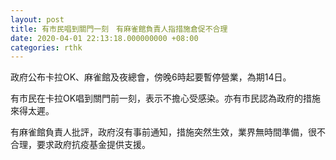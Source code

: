 ```yaml
---
layout: post
title: 有市民唱到關門一刻　有麻雀館負責人指措施倉促不合理
date: 2020-04-01 22:13:18.000000000 +08:00
categories: rthk
---
```


政府公布卡拉OK、麻雀館及夜總會，傍晚6時起要暫停營業，為期14日。

有市民在卡拉OK唱到關門前一刻，表示不擔心受感染。亦有市民認為政府的措施來得太遲。

有麻雀館負責人批評，政府沒有事前通知，措施突然生效，業界無時間準備，很不合理，要求政府抗疫基金提供支援。
